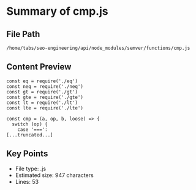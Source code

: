 # Summary of cmp.js
  
## File Path
`/home/tabs/seo-engineering/api/node_modules/semver/functions/cmp.js`

## Content Preview
```
const eq = require('./eq')
const neq = require('./neq')
const gt = require('./gt')
const gte = require('./gte')
const lt = require('./lt')
const lte = require('./lte')

const cmp = (a, op, b, loose) => {
  switch (op) {
    case '===':
[...truncated...]
```

## Key Points
- File type: .js
- Estimated size: 947 characters
- Lines: 53
